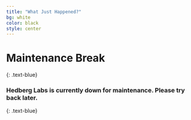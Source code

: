 ```yaml
---
title: "What Just Happened?"
bg: white
color: black
style: center
---
```


# Maintenance Break
{: .text-blue}

<span class="fa-stack subtlecircle" style="font-size:100px; background:rgba(255,166,0,0.1)">
  <i class="fa fa-circle fa-stack-4x text-white"></i>
  <i class="fa fa-wrench fa-stack-2x text-blue"></i>
</span>

### Hedberg Labs is currently down for maintenance. Please try back later.
{: .text-blue}

